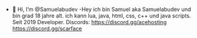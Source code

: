 - 👋 Hi, I’m @Samuelabudev
-Hey ich bin Samuel aka Samuelabudev und bin grad 18 jahre alt.
ich kann lua, java, html, css, c++ und  java scripts.
Seit 2019 Developer.
Discords:
https://discord.gg/acehosting
https://discord.gg/scarface
<!---
Samuelabudev/Samuelabudev is a ✨ special ✨ repository because its `README.md` (this file) appears on your GitHub profile.
You can click the Preview link to take a look at your changes.
--->
